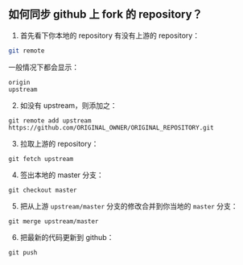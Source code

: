 ## 如何同步 github 上 fork 的 repository？
1. 首先看下你本地的 repository 有没有上游的 repository：
```sh
git remote
```
一般情况下都会显示：
```
origin
upstream
```
2. 如没有 upstream，则添加之：
```
git remote add upstream https://github.com/ORIGINAL_OWNER/ORIGINAL_REPOSITORY.git
```

3. 拉取上游的 repository：
```
git fetch upstream
```

4. 签出本地的 master 分支：
```
git checkout master
```
5. 把从上游 `upstream/master` 分支的修改合并到你当地的 `master` 分支：
```
git merge upstream/master
```

6. 把最新的代码更新到 github：
```
git push
```

